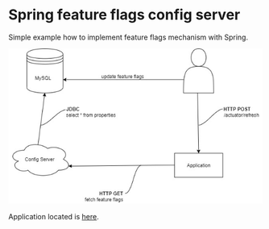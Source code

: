 # Spring feature flags config server
Simple example how to implement feature flags mechanism with Spring.

![architecture](https://github.com/alexey-novikov-onix/spring-feature-flags/blob/master/spring-feature-flags.jpg?raw=true)

Application located is [here](https://github.com/alexey-novikov-onix/spring-feature-flags).
